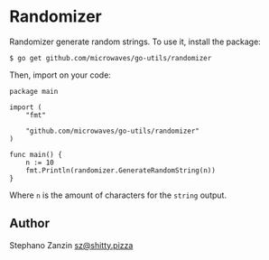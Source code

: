 # Randomizer

Randomizer generate random strings. To use it, install the package:

```
$ go get github.com/microwaves/go-utils/randomizer
```

Then, import on your code:

```
package main

import (
    "fmt"
    
    "github.com/microwaves/go-utils/randomizer"
)

func main() {
    n := 10
    fmt.Println(randomizer.GenerateRandomString(n))
}
```

Where `n` is the amount of characters for the `string` output.

## Author

Stephano Zanzin <sz@shitty.pizza>
